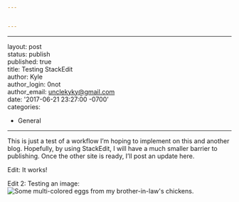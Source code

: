 ```yaml
---


---
```


<hr>
<p>layout: post<br>
status: publish<br>
published: true<br>
title: Testing StackEdit<br>
author: Kyle<br>
author_login: 0not<br>
author_email: <a href="mailto:unclekyky@gmail.com">unclekyky@gmail.com</a><br>
date: '2017-06-21 23:27:00 -0700’<br>
categories:</p>
<ul>
<li>General</li>
</ul>
<hr>
<p>This is just a test of a workflow I’m hoping to implement on this and another blog. Hopefully, by using StackEdit, I will have a much smaller barrier to publishing. Once the other site is ready, I’ll post an update here.</p>
<p>Edit: It works!</p>
<p>Edit 2: Testing an image:<br>
<img src="https://lh3.googleusercontent.com/kVQQ4OcUEG0un22opMvIQnXkTHyrQ31vl1aF-llP2jRj6IX8SMpN6amLQvsD2eVGzx2CFIWRJm2h" alt="Some multi-colored eggs from my brother-in-law's chickens." title="Multi-colored eggs"></p>

